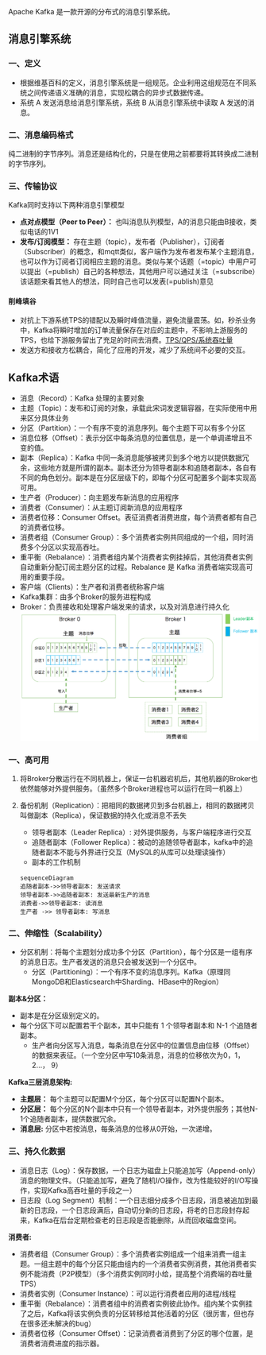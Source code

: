 Apache Kafka 是一款开源的分布式的消息引擎系统。

## 消息引擎系统

### 一、定义

- 根据维基百科的定义，消息引擎系统是一组规范。企业利用这组规范在不同系统之间传递语义准确的消息，实现松耦合的异步式数据传递。
- 系统 A 发送消息给消息引擎系统，系统 B 从消息引擎系统中读取 A 发送的消息。

### 二、消息编码格式

纯二进制的字节序列。消息还是结构化的，只是在使用之前都要将其转换成二进制的字节序列。

### 三、传输协议

Kafka同时支持以下两种消息引擎模型

- __点对点模型（Peer to Peer）：__ 也叫消息队列模型，A的消息只能由B接收，类似电话的1V1
- __发布/订阅模型：__ 存在主题（topic），发布者（Publisher），订阅者（Subscriber）的概念，和mqtt类似，客户端作为发布者发布某个主题消息，也可以作为订阅者订阅相应主题的消息。类似与某个话题（=topic）中用户可以提出（=publish）自己的各种想法，其他用户可以通过关注（=subscribe）该话题来看其他人的想法，同时自己也可以发表(=publish)意见

#### 削峰填谷

- 对抗上下游系统TPS的错配以及瞬时峰值流量，避免流量震荡。如，秒杀业务中，Kafka将瞬时增加的订单流量保存在对应的主题中，不影响上游服务的TPS，也给下游服务留出了充足的时间去消费。[TPS/QPS/系统吞吐量](https://blog.csdn.net/u010889616/article/details/83245695)
- 发送方和接收方松耦合，简化了应用的开发，减少了系统间不必要的交互。

## Kafka术语

- 消息（Record）：Kafka 处理的主要对象
- 主题（Topic）：发布和订阅的对象，承载此宋词发逻辑容器，在实际使用中用来区分具体业务
- 分区（Partition）：一个有序不变的消息序列。每个主题下可以有多个分区
- 消息位移（Offset）：表示分区中每条消息的位置信息，是一个单调递增且不变的值。
- 副本（Replica）：Kafka 中同一条消息能够被拷贝到多个地方以提供数据冗余，这些地方就是所谓的副本。副本还分为领导者副本和追随者副本，各自有不同的角色划分。副本是在分区层级下的，即每个分区可配置多个副本实现高可用。
- 生产者（Producer）：向主题发布新消息的应用程序
- 消费者（Consumer）：从主题订阅新消息的应用程序
- 消费者位移：Consumer Offset。表征消费者消费进度，每个消费者都有自己的消费者位移。
- 消费者组（Consumer Group）：多个消费者实例共同组成的一个组，同时消费多个分区以实现高吞吐。
- 重平衡（Rebalance）：消费者组内某个消费者实例挂掉后，其他消费者实例自动重新分配订阅主题分区的过程。Rebalance 是 Kafka 消费者端实现高可用的重要手段。
- 客户端（Clients）：生产者和消费者统称客户端
- Kafka集群：由多个Broker的服务进程构成
- Broker：负责接收和处理客户端发来的请求，以及对消息进行持久化
![kafka概念的图表](resourse/kafka概念.png)

### 一、高可用

1. 将Broker分散运行在不同机器上，保证一台机器宕机后，其他机器的Broker也依然能够对外提供服务。（虽然多个Broker进程也可以运行在同一机器上）
2. 备份机制（Replication）：把相同的数据拷贝到多台机器上，相同的数据拷贝叫做副本（Replica），保证数据的持久化或消息不丢失
   - 领导者副本（Leader Replica）: 对外提供服务，与客户端程序进行交互
   - 追随者副本（Follower Replica）：被动的追随领导者副本，kafka中的追随者副本不能与外界进行交互（MySQL的从库可以处理读操作）
   - 副本的工作机制

    ```mermaid
    sequenceDiagram
    追随者副本->>领导者副本: 发送请求
    领导者副本->>追随者副本: 发送最新生产的消息
    消费者->>领导者副本: 读消息
    生产者 ->> 领导者副本: 写消息
    ```

### 二、伸缩性（Scalability）

- 分区机制：将每个主题划分成功多个分区（Partition），每个分区是一组有序的消息日志。生产者发送的消息只会被发送到一个分区中。
  - 分区（Partitioning）：一个有序不变的消息序列。Kafka（原理同MongoDB和Elasticsearch中Sharding、HBase中的Region）

__副本&分区：__

- 副本是在分区级别定义的。
- 每个分区下可以配置若干个副本，其中只能有 1 个领导者副本和 N-1 个追随者副本。
  - 生产者向分区写入消息，每条消息在分区中的位置信息由位移（Offset）的数据来表征。（一个空分区中写10条消息，消息的位移依次为0，1，2…， 9）

__Kafka三层消息架构:__

- __主题层：__ 每个主题可以配置M个分区，每个分区可以配置N个副本。
- __分区层：__ 每个分区的N个副本中只有一个领导者副本，对外提供服务；其他N-1个追随者副本，提供数据冗余。
- __消息层:__ 分区中若按消息，每条消息的位移从0开始，一次递增。

### 三、持久化数据

- 消息日志（Log）：保存数据，一个日志为磁盘上只能追加写（Append-only）消息的物理文件。（只能追加写，避免了随机I/O操作，改为性能较好的I/O写操作，实现Kafka高吞吐量的手段之一）
- 日志段（Log Segment）机制：一个日志细分成多个日志段，消息被追加到最新的日志段，一个日志段满后，自动切分新的日志段，将老的日志段封存起来，Kafka在后台定期检查老的日志段是否能删除，从而回收磁盘空间。

__消费者:__

- 消费者组（Consumer Group）：多个消费者实例组成一个组来消费一组主题。一组主题中的每个分区只能由组内的一个消费者实例消费，其他消费者实例不能消费（P2P模型）（多个消费实例同时小给，提高整个消费端的吞吐量TPS）
- 消费者实例（Consumer Instance）：可以运行消费者应用的进程/线程
- 重平衡（Rebalance）：消费者组中的消费者实例彼此协作。组内某个实例挂了之后，Kafka将该实例负责的分区转移给其他活着的分区（很厉害，但也存在很多还未解决的bug）
- 消费者位移（Consumer Offset）：记录消费者消费到了分区的哪个位置，是消费者消费进度的指示器。
